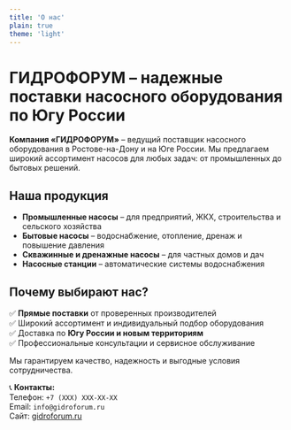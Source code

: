 ```yaml
---
title: 'О нас'
plain: true
theme: 'light'
---
```

# ГИДРОФОРУМ – надежные поставки насосного оборудования по Югу России  

**Компания «ГИДРОФОРУМ»** – ведущий поставщик насосного оборудования в Ростове-на-Дону и на Юге России. Мы предлагаем широкий ассортимент насосов для любых задач: от промышленных до бытовых решений.  

## Наша продукция  
- **Промышленные насосы** – для предприятий, ЖКХ, строительства и сельского хозяйства  
- **Бытовые насосы** – водоснабжение, отопление, дренаж и повышение давления  
- **Скважинные и дренажные насосы** – для частных домов и дач  
- **Насосные станции** – автоматические системы водоснабжения  

## Почему выбирают нас?  
✅ **Прямые поставки** от проверенных производителей  
✅ Широкий ассортимент и индивидуальный подбор оборудования  
✅ Доставка по **Югу России и новым территориям**  
✅ Профессиональные консультации и сервисное обслуживание  

Мы гарантируем качество, надежность и выгодные условия сотрудничества.  

📞 **Контакты:**  
Телефон: `+7 (XXX) XXX-XX-XX`  
Email: `info@gidroforum.ru`  
Сайт: [gidroforum.ru](https://gidroforum.ru)  
